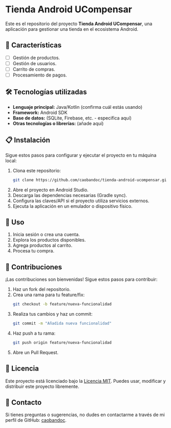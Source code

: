 # Tienda Android UCompensar

Este es el repositorio del proyecto **Tienda Android UCompensar**, una aplicación para gestionar una tienda en el ecosistema Android.

## 🚀 Características

- [ ] Gestión de productos.
- [ ] Gestión de usuarios.
- [ ] Carrito de compras.
- [ ] Procesamiento de pagos.

## 🛠️ Tecnologías utilizadas

- **Lenguaje principal:** Java/Kotlin (confirma cuál estás usando)
- **Framework:** Android SDK
- **Base de datos:** (SQLite, Firebase, etc. - especifica aquí)
- **Otras tecnologías o librerías:** (añade aquí)

## 📋 Instalación

Sigue estos pasos para configurar y ejecutar el proyecto en tu máquina local:

1. Clona este repositorio:
   ```bash
   git clone https://github.com/caobandoc/tienda-android-ucompensar.git
   ```
2. Abre el proyecto en Android Studio.
3. Descarga las dependencias necesarias (Gradle sync).
4. Configura las claves/API si el proyecto utiliza servicios externos.
5. Ejecuta la aplicación en un emulador o dispositivo físico.

## 📖 Uso

1. Inicia sesión o crea una cuenta.
2. Explora los productos disponibles.
3. Agrega productos al carrito.
4. Procesa tu compra.

## 🤝 Contribuciones

¡Las contribuciones son bienvenidas! Sigue estos pasos para contribuir:

1. Haz un fork del repositorio.
2. Crea una rama para tu feature/fix:
   ```bash
   git checkout -b feature/nueva-funcionalidad
   ```
3. Realiza tus cambios y haz un commit:
   ```bash
   git commit -m "Añadida nueva funcionalidad"
   ```
4. Haz push a tu rama:
   ```bash
   git push origin feature/nueva-funcionalidad
   ```
5. Abre un Pull Request.

## 📄 Licencia

Este proyecto está licenciado bajo la [Licencia MIT](LICENSE). Puedes usar, modificar y distribuir este proyecto libremente.

## 📧 Contacto

Si tienes preguntas o sugerencias, no dudes en contactarme a través de mi perfil de GitHub: [caobandoc](https://github.com/caobandoc).